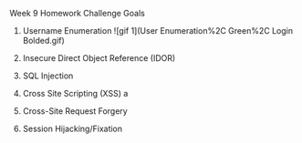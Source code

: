Week 9 Homework
Challenge Goals

1. Username Enumeration
![gif 1](User Enumeration%2C Green%2C Login Bolded.gif)
2. Insecure Direct Object Reference (IDOR)

3. SQL Injection

4. Cross Site Scripting (XSS)
a
5. Cross-Site Request Forgery

6. Session Hijacking/Fixation
